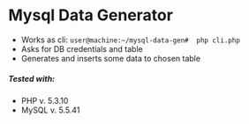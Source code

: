 # Mysql Data Generator

* Works as cli: `user@machine:~/mysql-data-gen#  php cli.php`
* Asks for DB credentials and table
* Generates and inserts some data to chosen table

##### Tested with:
* PHP v. 5.3.10
* MySQL v. 5.5.41
